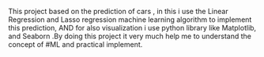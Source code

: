 This project based on the prediction of cars , in this i use the Linear Regression and Lasso regression machine learning algorithm to implement this prediction,
AND for also visualization i use python library like Matplotlib, and Seaborn .By doing this project it very much help me to understand the concept of #ML and practical implement.
